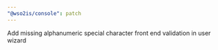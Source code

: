 ```yaml
---
"@wso2is/console": patch
---
```


Add missing alphanumeric special character front end validation in user wizard

